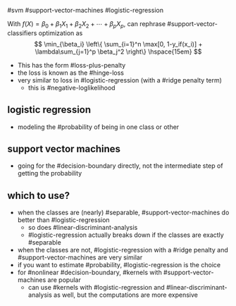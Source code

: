 #svm #support-vector-machines #logistic-regression

With $f(X) = \beta_0 + \beta_1 X_1 + \beta_2 X_2 + \cdots + \beta_pX_p$, can rephrase #support-vector-classifiers optimization as 
$$
\min_{\beta_i} \left\{ \sum_{i=1}^n \max[0, 1-y_if(x_i)] + \lambda\sum_{j=1}^p \beta_j^2  \right\} \hspace{15em}
$$
- This has the form #loss-plus-penalty 
- the loss is known as the #hinge-loss
- very similar to loss in #logistic-regression (with a #ridge penalty term)
	- this is #negative-loglikelihood 

## logistic regression
- modeling the #probability of being in one class or other

## support vector machines
- going for the #decision-boundary directly, not the intermediate step of getting the probability

## which to use?
- when the classes are (nearly) #separable, #support-vector-machines do better than #logistic-regression 
	- so does #linear-discriminant-analysis
	- #logistic-regression actually breaks down if the classes are exactly #separable
- when the classes are not, #logistic-regression with a #ridge penalty and #support-vector-machines are very similar
- if you want to estimate #probability, #logistic-regression is the choice
- for #nonlinear #decision-boundary, #kernels with #support-vector-machines are popular
	- can use #kernels with #logistic-regression and #linear-discriminant-analysis as well, but the computations are more expensive
